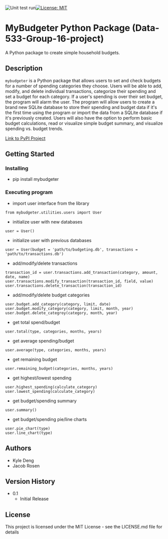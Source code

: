 ![Unit test run](https://github.com/kt1720/Data-533-Group-16-project/actions/workflows/python-package.yml/badge.svg)[![License: MIT](https://img.shields.io/badge/License-MIT-yellow.svg)](https://opensource.org/licenses/MIT)

# MyBudgeter Python Package (Data-533-Group-16-project)

A Python package to create simple household budgets.

## Description

`mybudgeter` is a Python package that allows users to set and check budgets for a number of spending categories they choose. Users will be able to add, modify, and delete individual transactions, categorize their spending and set a budget for each category. If a user's spending is over their set budget, the program will alarm the user. The program will allow users to create a brand new SQLite database to store their spending and budget data if it's the first time using the program or import the data from a SQLite database if it's previously created. Users will also have the option to perform basic budget calculations, read or visualize simple budget summary, and visualize spending vs. budget trends.

[Link to PyPI Project](https://pypi.org/project/mybudgeter/)

## Getting Started

### Installing

* pip install mybudgeter

### Executing program

* import user interface from the library
```
from mybudgeter.utilities.users import User
```
* initialize user with new databases
```
user = User()
```
* initialize user with previous databases
```
user = User(budget = 'path/to/budgeting.db', transactions = 'path/to/transactions.db')
```
* add/modify/delete transactions
```
transaction_id = user.transactions.add_transaction(category, amount, date, name)
user.transactions.modify_transaction(transaction_id, field, value)
user.transactions.delete_transaction(transaction_id)
```
* add/modify/delete budget categories
```
user.budget.add_category(category, limit, date)
user.budget.modify_category(category, limit, month, year)
user.budget.delete_categroy(category, month, year)
```
* get total spend/budget
```
user.total(type, categories, months, years)
```
* get average spending/budget
```
user.average(type, categories, months, years)
```
* get remaining budget
```
user.remaining_budget(categories, months, years)
```
* get highest/lowest spending
```
user.highest_spending(calculate_category)
user.lowest_spending(calculate_category)
```
* get budget/spending summary
```
user.summary()
```
* get budget/spending pie/line charts
``` 
user.pie_chart(type)
user.line_chart(type)
```

## Authors

* Kyle Deng
* Jacob Rosen

## Version History

* 0.1
    * Initial Release

## License

This project is licensed under the MIT License - see the LICENSE.md file for details
